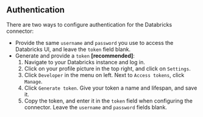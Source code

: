 ## Authentication

There are two ways to configure authentication for the Databricks connector:

- Provide the same `username` and `password` you use to access the Databricks UI, and leave the `token` field blank.
- Generate and provide a `token` **[recommended]**:
  1. Navigate to your Databricks instance and log in.
  1. Click on your profile picture in the top right, and click on `Settings`.
  1. Click `Developer` in the menu on left. Next to `Access tokens`, click `Manage`.
  1. Click `Generate token`. Give your token a name and lifespan, and save it.
  1. Copy the token, and enter it in the `token` field when configuring the connector. Leave the `username` and `password` fields blank.
